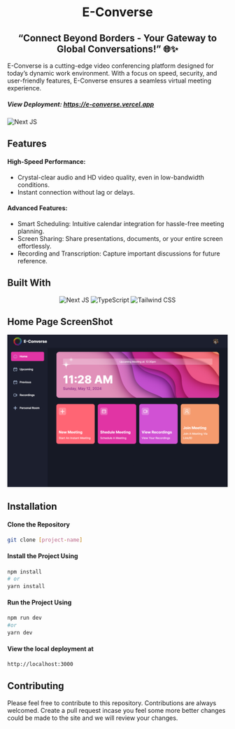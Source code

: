 <h1 align='center'>
E-Converse
</h1>
<h2 align='center'>
“Connect Beyond Borders - Your Gateway to Global Conversations!” 🌐✨
</h2>

E-Converse is a cutting-edge video conferencing platform designed for today’s dynamic work environment. With a focus on speed, security, and user-friendly features, E-Converse ensures a seamless virtual meeting experience.
##### View Deployment: https://e-converse.vercel.app
<img alt="Next JS" src="https://i.postimg.cc/d3DBK1nn/ipad-screen-mockup-with-keyboard.png" />

## Features
#### High-Speed Performance:
 - Crystal-clear audio and HD video quality, even in low-bandwidth conditions.
 - Instant connection without lag or delays.
#### Advanced Features:
 - Smart Scheduling: Intuitive calendar integration for hassle-free meeting planning.
 - Screen Sharing: Share presentations, documents, or your entire screen effortlessly.
 - Recording and Transcription: Capture important discussions for future reference.


## Built With
<p align='center'> 
<img alt="Next JS" src="https://img.shields.io/badge/Next-black?style=for-the-badge&logo=next.js&logoColor=white" />
<img alt="TypeScript" src="https://img.shields.io/badge/TypeScript-007ACC?style=for-the-badge&logo=typescript&logoColor=white" />
<img alt="Tailwind CSS" src="https://img.shields.io/badge/Tailwind_CSS-38B2AC?style=for-the-badge&logo=tailwind-css&logoColor=white" />
</p>

## Home Page ScreenShot
<p align='center'>
<img alt="Full page" src="public/images/ss.png" />

</p>

## Installation

#### Clone the Repository
```bash
git clone [project-name]
```

#### Install the Project Using
```bash
npm install
# or
yarn install
```

#### Run the Project Using
```bash
npm run dev
#or
yarn dev
```

#### View the local deployment at
```bash
http://localhost:3000
```

## Contributing

Please feel free to contribute to this repository. Contributions are always welcomed. 
Create a pull request incase you feel some more better changes could be made to the site and we will review your changes.
